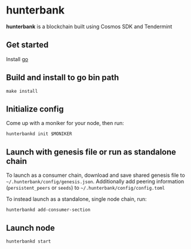 # hunterbank
**hunterbank** is a blockchain built using Cosmos SDK and Tendermint

## Get started

Install [go](https://go.dev/dl/)

## Build and install to go bin path

```
make install
```

## Initialize config

Come up with a moniker for your node, then run:

```
hunterbankd init $MONIKER
```
 
 
 
## Launch with genesis file or run as standalone chain

To launch as a consumer chain, download and save shared genesis file to `~/.hunterbank/config/genesis.json`. Additionally add peering information (`persistent_peers` or `seeds`) to `~/.hunterbank/config/config.toml`

To instead launch as a standalone, single node chain, run:

```
hunterbankd add-consumer-section
```

## Launch node

```
hunterbankd start
```
